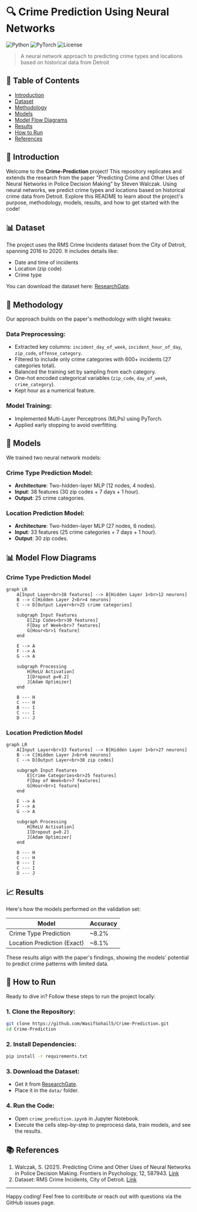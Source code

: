 # 🔍 Crime Prediction Using Neural Networks

![Python](https://img.shields.io/badge/Python-3.7+-blue.svg)
![PyTorch](https://img.shields.io/badge/PyTorch-1.9+-red.svg)
![License](https://img.shields.io/badge/License-MIT-green.svg)

> A neural network approach to predicting crime types and locations based on historical data from Detroit

## 📑 Table of Contents

- [Introduction](#introduction)
- [Dataset](#dataset)
- [Methodology](#methodology)
- [Models](#models)
- [Model Flow Diagrams](#model-flow-diagrams)
- [Results](#results)
- [How to Run](#how-to-run)
- [References](#references)

## 🔎 Introduction

Welcome to the **Crime-Prediction** project! This repository replicates and extends the research from the paper "Predicting Crime and Other Uses of Neural Networks in Police Decision Making" by Steven Walczak. Using neural networks, we predict crime types and locations based on historical crime data from Detroit. Explore this README to learn about the project's purpose, methodology, models, results, and how to get started with the code!

## 📊 Dataset

The project uses the RMS Crime Incidents dataset from the City of Detroit, spanning 2016 to 2020. It includes details like:

- Date and time of incidents
- Location (zip code)
- Crime type

You can download the dataset here: [ResearchGate](https://www.researchgate.net/publication/354071957_Detroit_Crime_Dataset).

## 🔬 Methodology

Our approach builds on the paper's methodology with slight tweaks:

### Data Preprocessing:

- Extracted key columns: `incident_day_of_week`, `incident_hour_of_day`, `zip_code`, `offense_category`.
- Filtered to include only crime categories with 600+ incidents (27 categories total).
- Balanced the training set by sampling from each category.
- One-hot encoded categorical variables (`zip_code`, `day_of_week`, `crime_category`).
- Kept hour as a numerical feature.

### Model Training:

- Implemented Multi-Layer Perceptrons (MLPs) using PyTorch.
- Applied early stopping to avoid overfitting.

## 🧠 Models

We trained two neural network models:

### Crime Type Prediction Model:

- **Architecture**: Two-hidden-layer MLP (12 nodes, 4 nodes).
- **Input**: 38 features (30 zip codes + 7 days + 1 hour).
- **Output**: 25 crime categories.

### Location Prediction Model:

- **Architecture**: Two-hidden-layer MLP (27 nodes, 6 nodes).
- **Input**: 33 features (25 crime categories + 7 days + 1 hour).
- **Output**: 30 zip codes.

## 📊 Model Flow Diagrams

### Crime Type Prediction Model

```mermaid
graph LR
    A[Input Layer<br>38 features] --> B[Hidden Layer 1<br>12 neurons]
    B --> C[Hidden Layer 2<br>4 neurons]
    C --> D[Output Layer<br>25 crime categories]
    
    subgraph Input Features
        E[Zip Codes<br>30 features]
        F[Day of Week<br>7 features]
        G[Hour<br>1 feature]
    end
    
    E --> A
    F --> A
    G --> A
    
    subgraph Processing
        H[ReLU Activation]
        I[Dropout p=0.2]
        J[Adam Optimizer]
    end
    
    B --- H
    C --- H
    B --- I
    C --- I
    D --- J
```

### Location Prediction Model

```mermaid
graph LR
    A[Input Layer<br>33 features] --> B[Hidden Layer 1<br>27 neurons]
    B --> C[Hidden Layer 2<br>6 neurons]
    C --> D[Output Layer<br>30 zip codes]
    
    subgraph Input Features
        E[Crime Categories<br>25 features]
        F[Day of Week<br>7 features]
        G[Hour<br>1 feature]
    end
    
    E --> A
    F --> A
    G --> A
    
    subgraph Processing
        H[ReLU Activation]
        I[Dropout p=0.2]
        J[Adam Optimizer]
    end
    
    B --- H
    C --- H
    B --- I
    C --- I
    D --- J
```

## 📈 Results

Here's how the models performed on the validation set:

| Model | Accuracy |
|-------|----------|
| Crime Type Prediction | ~8.2% |
| Location Prediction (Exact) | ~8.1% |

These results align with the paper's findings, showing the models' potential to predict crime patterns with limited data.

## 🚀 How to Run

Ready to dive in? Follow these steps to run the project locally:

### 1. Clone the Repository:

```bash
git clone https://github.com/WasifSohail5/Crime-Prediction.git
cd Crime-Prediction
```

### 2. Install Dependencies:

```bash
pip install -r requirements.txt
```

### 3. Download the Dataset:

- Get it from [ResearchGate](https://www.researchgate.net/publication/354071957_Detroit_Crime_Dataset).
- Place it in the `data/` folder.

### 4. Run the Code:

- Open `crime_prediction.ipynb` in Jupyter Notebook.
- Execute the cells step-by-step to preprocess data, train models, and see the results.

## 📚 References

1. Walczak, S. (2021). Predicting Crime and Other Uses of Neural Networks in Police Decision Making. Frontiers in Psychology, 12, 587943. [Link](https://doi.org/10.3389/fpsyg.2021.587943)
2. Dataset: RMS Crime Incidents, City of Detroit. [Link](https://data.detroitmi.gov/datasets/rms-crime-incidents/explore)

---

Happy coding! Feel free to contribute or reach out with questions via the GitHub issues page.
